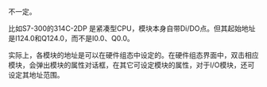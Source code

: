不一定。

比如S7-300的314C-2DP 是紧凑型CPU，模块本身自带Di/DO点。但其起始地址是I124.0和Q124.0，而不是I0.0、Q0.0。

实际上，各模块的地址是可以在硬件组态中设定的。在硬件组态界面中，双击相应模块，会弹出模块的属性对话框，在其它可设定模块的属性，对于I/O模块，还可设定其地址范围。

